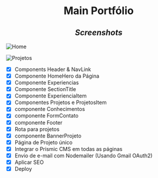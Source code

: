 **<h1 align="center" >Main Portfólio</h1>**

_<h2 align="center">Screenshots</h2>_

![Home](<https://firebasestorage.googleapis.com/v0/b/d5reactgallery-9f63c.appspot.com/o/Captura%20de%20Tela%20(16).png?alt=media&token=32eab93e-679f-434b-aa73-39fe84547a16>)

![Projetos](<https://firebasestorage.googleapis.com/v0/b/d5reactgallery-9f63c.appspot.com/o/Captura%20de%20Tela%20(17).png?alt=media&token=6b97278c-6f5e-4a63-9219-15cfca9f3a8e>)


- [x] Components Header & NavLink
- [x] Componente HomeHero da Página
- [x] Componente Experiencias
- [x] Componente SectionTitle
- [x] Componente ExperienciaItem
- [x] Componentes Projetos e ProjetosItem
- [x] componente Conhecimentos
- [x] componente FormContato
- [x] componente Footer
- [x] Rota para projetos
- [x] componente BannerProjeto
- [x] Página de Projeto único
- [x] Integrar o Prismic CMS em todas as páginas
- [x] Envio de e-mail com Nodemailer (Usando Gmail OAuth2)
- [x] Aplicar SEO
- [x] Deploy
